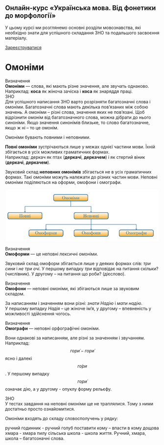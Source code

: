 <div class="banner">
  <h2 class="course">Онлайн-курс «Українська мова. Від фонетики до морфології»</h2>
  <p class="course-description">
     У цьому курсі ми розглянемо основні розділи мовознавства, які необхідно знати для успішного складання ЗНО та подальшого засвоєння матеріалу.<br>
  </p>
    <div class="button-wrapper">
        <a class="registration-button" target="_blank" href="http://bit.ly/2zuYUGS">Зареєструватися</a>
    </div>   
</div>

# Омонiми

<div class="space">
<div class="eoz-wrap">
<span class="eoz">Визначення</span>
<div class="eoz-text">
<b>Омонiми</b> — слова, якi мають рiзне значення, але звучать однаково.
</div>
</div>
</div>

<div class="space">Наприклад: <b>коса</b> як жiноча зачiска i <b>коса</b> як знаряддя працi.</div>

<div class="space">
<div class="alg-wrap">
<span class="alg">ЗНО</span>
<div class="alg-text">
Для успiшного написання ЗНО варто розрiзняти багатозначнi слова
i омонiми. Багатозначнi слова мають декiлька пов’язаних мiж собою
значень. А омонiми – рiзнi слова, значення яких не пов’язанi. Щоб
вiдрiзнити омонiм вiд багатозначного слова, можна дiбрати до нього
синонiми. Якщо значення синонiмiв близьке, то слово багатозначне,
якщо ж нi – то це омонiм.
</div>
</div>
</div>

Омонiми бувають повними i неповними.

**Повнi омонiми** зустрiчаються лише у межах однiєї частини мови. Їхнiй збiгається в усiх можливих граматичних формах.<br>Наприклад: деркач як птах (**деркачi**, **деркачем**) i як стертий вiник (**деркачi**, **деркачем**).

<div class="space">Звуковий склад <b>неповних омонiмiв</b> збiгається не в усiх граматичних формах. Такi омонiми можуть належати до рiзних частин мови. Неповнi омонiми подiляються на оформи, омофони i омографи.</div>

<p align="center"><img width="500" class="image" src="../pics/2/1.png"/></p>

<div class="space">
<div class="alg-wrap">
<span class="alg">Визначення</span>
<div class="alg-text">
<b>Омоформи</b> — це неповнi лексичнi омонiми.
</div>
</div>
</div>

Звуковий склад омоформ збiгається лише у деяких формах слiв: *три
сини* i *не три очi*. У першому випадку *три* вiдповiдає на питання
скiльки? (числiвник). У другому – на питання що роби? (дiєслово).

<div class="space">
<div class="alg-wrap">
<span class="alg">Визначення</span>
<div class="alg-text">
<b>Омофони</b> — неповнi омонiми, якi збiгаються лише за звуковим
складом.
</div>
</div>
</div>

За написанням i значенням вони рiзнi: *знати Надiю* i *мати надiю*.<br>
У першому випадку *Надiя* – це жiноче iм’я, у другому – впевненiсть у можливостi здiйснення чогось.

<div class="space">
<div class="alg-wrap">
<span class="alg">Визначення</span>
<div class="alg-text">
<b>Омографи</b> — неповнi орфографiчнi омонiми.
</div>
</div>
</div>

Вони однаковi за написанням, але рiзнi за значенням i звучанням.<br>
Наприклад: $$гор\acute{и}-гор\acute{и}$$ ясно i далекi $$г\acute{о}ри$$. У першому випадку $$гор\acute{и}$$ означає дiю, а у другому - опуклу форму рельєфу.

<div class="space">
<div class="alg-wrap">
<span class="alg">ЗНО</span>
<div class="alg-text">
У тестах завдання на неповнi омонiми ще не траплялися. Тому з ними
достатньо просто ознайомитися.
</div>
</div>
</div>


<quiz correctLabel="correct" incorrectLabel="incorrect" checkLabel="check">
    <question text="">
        <p>Омоніми входять до складу словосполучень у рядку:</p>
        <answer>ручний годинник - ручний голуб</answer>
        <answer correct>поставити кому – впасти в кому</answer>
        <answer>дощова хмара - хмара пилу</answer>
        <answer>сільська школа - школа життя.</answer>
        <explanation>
  Ручний, хмара, школа – багатозначні слова.
    </explanation>
    </question>
</quiz>



